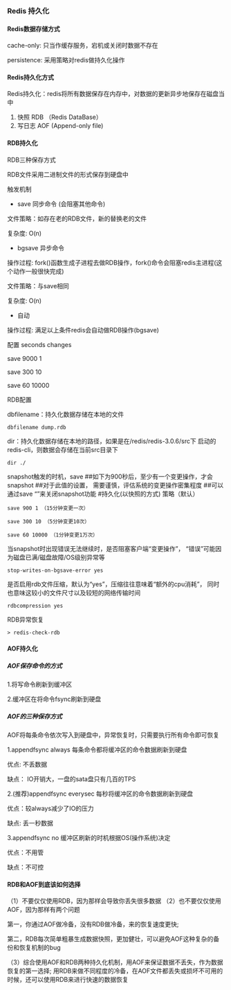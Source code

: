 ### Redis 持久化

#### Redis数据存储方式

cache-only: 只当作缓存服务，宕机或关闭时数据不存在

persistence: 采用策略对redis做持久化操作

#### Redis持久化方式

Redis持久化：redis将所有数据保存在内存中，对数据的更新异步地保存在磁盘当中

1. 快照 RDB （Redis DataBase）
2. 写日志 AOF (Append-only file)

#### RDB持久化

RDB三种保存方式

RDB文件采用二进制文件的形式保存到硬盘中

触发机制

- save 同步命令 (会阻塞其他命令)

文件策略：如存在老的RDB文件，新的替换老的文件

复杂度: O(n)

- bgsave 异步命令

操作过程: fork()函数生成子进程去做RDB操作，fork()命令会阻塞redis主进程(这个动作一般很快完成)

文件策略：与save相同

复杂度: O(n)

- 自动

操作过程: 满足以上条件redis会自动做RDB操作(bgsave)

配置    seconds     changes

save    9000          1

save    300           10

save    60            10000


RDB配置

dbfilename：持久化数据存储在本地的文件 

    dbfilename dump.rdb 

dir：持久化数据存储在本地的路径，如果是在/redis/redis-3.0.6/src下 启动的redis-cli，则数据会存储在当前src目录下 

    dir ./ 

snapshot触发的时机，save <seconds> <changes> ##如下为900秒后，至少有一个变更操作，才会snapshot ##对于此值的设置， 需要谨慎，评估系统的变更操作密集程度 ##可以通过save “”来关闭snapshot功能 #持久化(以快照的方式) 策略（默认） 

    save 900 1 （15分钟变更一次） 
        
    save 300 10 （5分钟变更10次） 
        
    save 60 10000 （1分钟变更1万次）


当snapshot时出现错误无法继续时，是否阻塞客户端“变更操作”， “错误”可能因为磁盘已满/磁盘故障/OS级别异常等 
    
    stop-writes-on-bgsave-error yes

是否启用rdb文件压缩，默认为“yes”，压缩往往意味着“额外的cpu消耗”， 同时也意味这较小的文件尺寸以及较短的网络传输时间 
    
    rdbcompression yes

RDB异常恢复

    > redis-check-rdb

#### AOF持久化

##### AOF保存命令的方式

1.将写命令刷新到缓冲区

2.缓冲区在将命令fsync刷新到硬盘


##### AOF的三种保存方式

AOF将每条命令依次写入到硬盘中，异常恢复时，只需要执行所有命令即可恢复

1.appendfsync always  每条命令都将缓冲区的命令数据刷新到硬盘

优点:   不丢数据

缺点： IO开销大，一盘的sata盘只有几百的TPS

2.(推荐)appendfsync  everysec  每秒将缓冲区的命令数据刷新到硬盘

优点：较always减少了IO的压力

缺点: 丢一秒数据

3.appendfsync no  缓冲区刷新的时机根据OS(操作系统)决定

优点：不用管

缺点：不可控

#### RDB和AOF到底该如何选择

（1）不要仅仅使用RDB，因为那样会导致你丢失很多数据
（2）也不要仅仅使用AOF，因为那样有两个问题
    
第一，你通过AOF做冷备，没有RDB做冷备，来的恢复速度更快; 

第二，RDB每次简单粗暴生成数据快照，更加健壮，可以避免AOF这种复杂的备份和恢复机制的bug

（3）综合使用AOF和RDB两种持久化机制，用AOF来保证数据不丢失，作为数据恢复的第一选择; 
用RDB来做不同程度的冷备，在AOF文件都丢失或损坏不可用的时候，还可以使用RDB来进行快速的数据恢复

